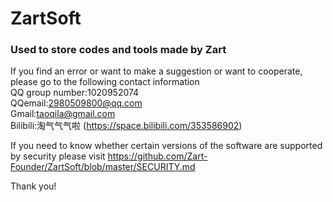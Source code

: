 # ZartSoft
### Used to store codes and tools made by Zart   
If you find an error or want to make a suggestion or want to cooperate, please go to the following contact information   
QQ group number:1020952074   
QQemail:2980509800@qq.com   
Gmail:taoqila@gmail.com   
Bilibili:淘气气气啦 (https://space.bilibili.com/353586902)   

If you need to know whether certain versions of the software are supported by security please visit https://github.com/Zart-Founder/ZartSoft/blob/master/SECURITY.md

Thank you!
